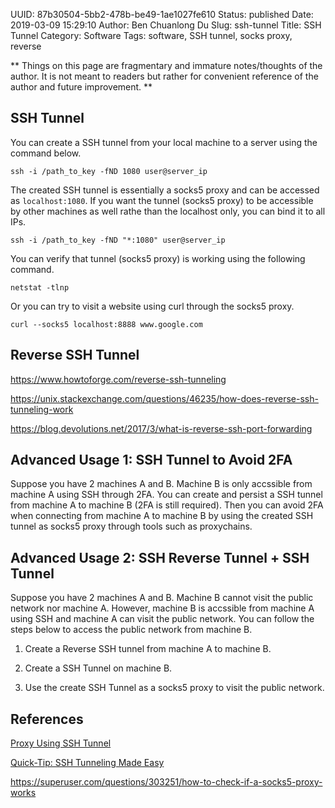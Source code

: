 UUID: 87b30504-5bb2-478b-be49-1ae1027fe610
Status: published
Date: 2019-03-09 15:29:10
Author: Ben Chuanlong Du
Slug: ssh-tunnel
Title: SSH Tunnel
Category: Software
Tags: software, SSH tunnel, socks proxy, reverse

**
Things on this page are
fragmentary and immature notes/thoughts of the author.
It is not meant to readers
but rather for convenient reference of the author and future improvement.
**

## SSH Tunnel

You can create a SSH tunnel from your local machine to a server using the command below.

```
ssh -i /path_to_key -fND 1080 user@server_ip
```

The created SSH tunnel is essentially a socks5 proxy 
and can be accessed as `localhost:1080`.
If you want the tunnel (socks5 proxy) to be accessible by other machines as well
rathe than the localhost only, 
you can bind it to all IPs.

```
ssh -i /path_to_key -fND "*:1080" user@server_ip
```

You can verify that tunnel (socks5 proxy) is working using the following command.

    netstat -tlnp

Or you can try to visit a website using curl through the socks5 proxy.

    curl --socks5 localhost:8888 www.google.com

## Reverse SSH Tunnel

https://www.howtoforge.com/reverse-ssh-tunneling

https://unix.stackexchange.com/questions/46235/how-does-reverse-ssh-tunneling-work

https://blog.devolutions.net/2017/3/what-is-reverse-ssh-port-forwarding

## Advanced Usage 1: SSH Tunnel to Avoid 2FA

Suppose you have 2 machines A and B. 
Machine B is only accssible from machine A using SSH through 2FA.
You can create and persist a SSH tunnel from machine A to machine B (2FA is still required).
Then you can avoid 2FA when connecting from machine A to machine B 
by using the created SSH tunnel as socks5 proxy through tools such as proxychains. 

## Advanced Usage 2: SSH Reverse Tunnel + SSH Tunnel

Suppose you have 2 machines A and B. 
Machine B cannot visit the public network nor machine A.
However, machine B is accssible from machine A using SSH
and machine A can visit the public network. 
You can follow the steps below to access the public network from machine B.

1. Create a Reverse SSH tunnel from machine A to machine B.

2. Create a SSH Tunnel on machine B.

3. Use the create SSH Tunnel as a socks5 proxy to visit the public network.

## References

[Proxy Using SSH Tunnel](https://www.systutorials.com/944/proxy-using-ssh-tunnel/)

[Quick-Tip: SSH Tunneling Made Easy](http://www.revsys.com/writings/quicktips/ssh-tunnel.html)

https://superuser.com/questions/303251/how-to-check-if-a-socks5-proxy-works
